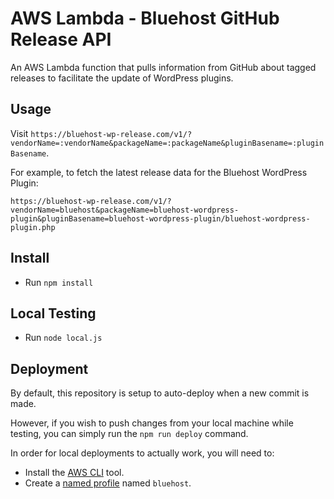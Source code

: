 # AWS Lambda - Bluehost GitHub Release API

An AWS Lambda function that pulls information from GitHub about tagged releases to facilitate the update of WordPress plugins.

## Usage

Visit `https://bluehost-wp-release.com/v1/?vendorName=:vendorName&packageName=:packageName&pluginBasename=:pluginBasename`.

For example, to fetch the latest release data for the Bluehost WordPress Plugin:

```
https://bluehost-wp-release.com/v1/?vendorName=bluehost&packageName=bluehost-wordpress-plugin&pluginBasename=bluehost-wordpress-plugin/bluehost-wordpress-plugin.php
```

## Install

- Run `npm install`

## Local Testing

- Run `node local.js`

## Deployment

By default, this repository is setup to auto-deploy when a new commit is made.

However, if you wish to push changes from your local machine while testing, you can simply run the `npm run deploy` command. 

In order for local deployments to actually work, you will need to:

- Install the [AWS CLI](https://docs.aws.amazon.com/cli/latest/userguide/cli-chap-install.html) tool.
- Create a [named profile](https://docs.aws.amazon.com/cli/latest/userguide/cli-configure-profiles.html) named `bluehost`. 
